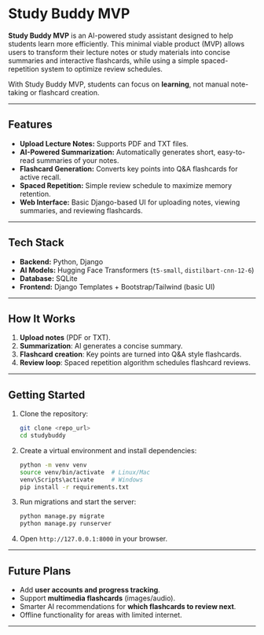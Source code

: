 
# Study Buddy MVP

**Study Buddy MVP** is an AI-powered study assistant designed to help students learn more efficiently. This minimal viable product (MVP) allows users to transform their lecture notes or study materials into concise summaries and interactive flashcards, while using a simple spaced-repetition system to optimize review schedules.

With Study Buddy MVP, students can focus on **learning**, not manual note-taking or flashcard creation.

---

## Features

* **Upload Lecture Notes:** Supports PDF and TXT files.
* **AI-Powered Summarization:** Automatically generates short, easy-to-read summaries of your notes.
* **Flashcard Generation:** Converts key points into Q\&A flashcards for active recall.
* **Spaced Repetition:** Simple review schedule to maximize memory retention.
* **Web Interface:** Basic Django-based UI for uploading notes, viewing summaries, and reviewing flashcards.

---

## Tech Stack

* **Backend:** Python, Django
* **AI Models:** Hugging Face Transformers (`t5-small`, `distilbart-cnn-12-6`)
* **Database:** SQLite
* **Frontend:** Django Templates + Bootstrap/Tailwind (basic UI)

---

## How It Works

1. **Upload notes** (PDF or TXT).
2. **Summarization**: AI generates a concise summary.
3. **Flashcard creation**: Key points are turned into Q\&A style flashcards.
4. **Review loop**: Spaced repetition algorithm schedules flashcard reviews.

---

## Getting Started

1. Clone the repository:

   ```bash
   git clone <repo_url>
   cd studybuddy
   ```
2. Create a virtual environment and install dependencies:

   ```bash
   python -m venv venv
   source venv/bin/activate  # Linux/Mac
   venv\Scripts\activate     # Windows
   pip install -r requirements.txt
   ```
3. Run migrations and start the server:

   ```bash
   python manage.py migrate
   python manage.py runserver
   ```
4. Open `http://127.0.0.1:8000` in your browser.

---

## Future Plans

* Add **user accounts and progress tracking**.
* Support **multimedia flashcards** (images/audio).
* Smarter AI recommendations for **which flashcards to review next**.
* Offline functionality for areas with limited internet.

---
